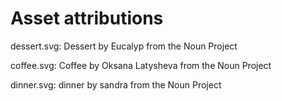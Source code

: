 # Asset attributions

dessert.svg: Dessert by Eucalyp from the Noun Project

coffee.svg: Coffee by Oksana Latysheva from the Noun Project

dinner.svg: dinner by sandra from the Noun Project